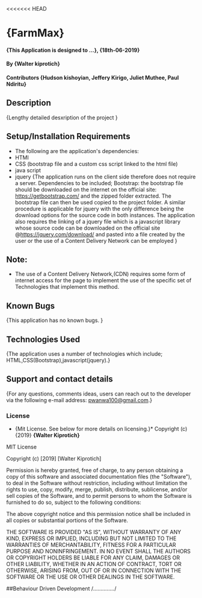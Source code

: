 <<<<<<< HEAD
# {FarmMax}
#### {This Application is designed to ...}, {18th-06-2019}
#### By {Walter kiprotich}
#### Contributors {Hudson kishoyian, Jeffery Kirigo, Juliet Muthee, Paul Ndiritu}
## Description
{Lengthy detailed desxription of the project }
## Setup/Installation Requirements
* The following are the application's dependencies:
* HTMl
* CSS (bootstrap file and a custom css script linked to the html file)
* java script
* jquery
{The application runs on the client side therefore does not require a server. Dependencies to be included; Bootstrap: the bootstrap file should be downloaded on the internet on the official site: https://getbootstrap.com/ and the zipped folder extracted. The bootstrap file can then be used copied to the project folder. A similar procedure is applicable for jquery with the only difference being the download options for the source code in both instances.
The application also requires the linking of a jquery file which is a javascript library whose source code  can be downloaded on the official site @https://jquery.com/download/ and pasted into a file created by the user or the use of a Content Delivery Network can be employed }
## Note:
* The use of a Content Delivery Network,(CDN) requires some form of internet access for the page to implement the use of the specific set of Technologies that implement this method.
## Known Bugs
{This application has no known bugs. }
## Technologies Used
{The application uses a number of technologies which include; HTML,CSS(Bootstrap),javascript(jquery).}
## Support and contact details
{For any questions, comments ideas, users can reach out to the developer via the following e-mail address: pwanwa100@gmail.com.}
### License
* {Mit License. See below for more details on licensing.}*
Copyright (c) {2019} **{Walter Kiprotich}**

MIT License

Copyright (c) [2019] [Walter Kiprotich]

Permission is hereby granted, free of charge, to any person obtaining a copy
of this software and associated documentation files (the "Software"), to deal
in the Software without restriction, including without limitation the rights
to use, copy, modify, merge, publish, distribute, sublicense, and/or sell
copies of the Software, and to permit persons to whom the Software is
furnished to do so, subject to the following conditions:

The above copyright notice and this permission notice shall be included in all
copies or substantial portions of the Software.

THE SOFTWARE IS PROVIDED "AS IS", WITHOUT WARRANTY OF ANY KIND, EXPRESS OR
IMPLIED, INCLUDING BUT NOT LIMITED TO THE WARRANTIES OF MERCHANTABILITY,
FITNESS FOR A PARTICULAR PURPOSE AND NONINFRINGEMENT. IN NO EVENT SHALL THE
AUTHORS OR COPYRIGHT HOLDERS BE LIABLE FOR ANY CLAIM, DAMAGES OR OTHER
LIABILITY, WHETHER IN AN ACTION OF CONTRACT, TORT OR OTHERWISE, ARISING FROM,
OUT OF OR IN CONNECTION WITH THE SOFTWARE OR THE USE OR OTHER DEALINGS IN THE
SOFTWARE.

##Behaviour Driven Development
/*..............*/
